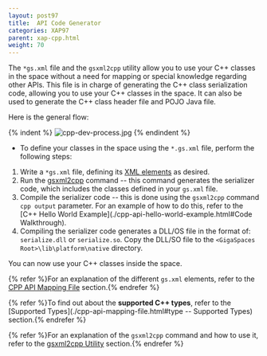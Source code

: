 ```yaml
---
layout: post97
title:  API Code Generator
categories: XAP97
parent: xap-cpp.html
weight: 70
---
```




The `*gs.xml` file and the `gsxml2cpp` utility allow you to use your C++ classes in the space without a need for mapping or special knowledge regarding other APIs. This file is in charge of generating the C++ class serialization code, allowing you to use your C++ classes in the space. It can also be used to generate the C++ class header file and POJO Java file.

Here is the general flow:

{% indent %}
![cpp-dev-process.jpg](/attachment_files/cpp-dev-process.jpg)
{% endindent %}

- To define your classes in the space using the `*.gs.xml` file, perform the following steps:

1. Write a `*gs.xml` file, defining its [XML elements](./cpp-api-mapping-file.html) as desired.
1. Run the [gsxml2cpp](./cpp-gsxml-utility.html) command -- this command generates the serializer code, which includes the classes defined in your `gs.xml` file.
1. Compile the serializer code -- this is done using the `gsxml2cpp` command `cpp output` parameter. For an example of how to do this, refer to the [C++ Hello World Example](./cpp-api-hello-world-example.html#Code Walkthrough).
1. Compiling the serializer code generates a DLL/OS file in the format of: `serialize.dll` or  `serialize.so`. Copy the DLL/SO file to the `<GigaSpaces Root>\lib\platform\native` directory.

You can now use your C++ classes inside the space.

{% refer %}For an explanation of the different `gs.xml` elements, refer to the [CPP API Mapping File](./cpp-api-mapping-file.html) section.{% endrefer %}

{% refer %}To find out about the **supported C++ types**, refer to the [Supported Types](./cpp-api-mapping-file.html#type -- Supported Types) section.{% endrefer %}

{% refer %}For an explanation of the `gsxml2cpp` command and how to use it, refer to the [gsxml2cpp Utility](./cpp-gsxml-utility.html) section.{% endrefer %}

